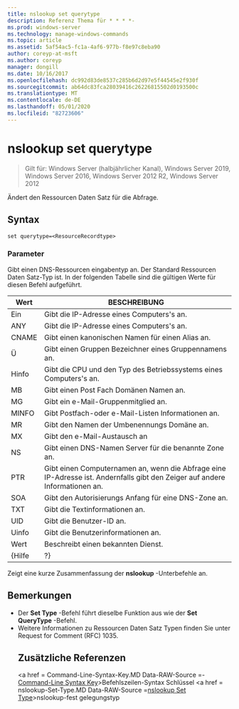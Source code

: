 ```yaml
---
title: nslookup set querytype
description: Referenz Thema für * * * *-
ms.prod: windows-server
ms.technology: manage-windows-commands
ms.topic: article
ms.assetid: 5af54ac5-fc1a-4af6-977b-f8e97c8eba90
author: coreyp-at-msft
ms.author: coreyp
manager: dongill
ms.date: 10/16/2017
ms.openlocfilehash: dc992d83de8537c285b6d2d97e5f44545e2f930f
ms.sourcegitcommit: ab64dc83fca28039416c26226815502d0193500c
ms.translationtype: MT
ms.contentlocale: de-DE
ms.lasthandoff: 05/01/2020
ms.locfileid: "82723606"
---
```

# <a name="nslookup-set-querytype"></a>nslookup set querytype

> Gilt für: Windows Server (halbjährlicher Kanal), Windows Server 2019, Windows Server 2016, Windows Server 2012 R2, Windows Server 2012

Ändert den Ressourcen Daten Satz für die Abfrage.
## <a name="syntax"></a>Syntax
```
set querytype=<ResourceRecordtype>
```
### <a name="parameters"></a>Parameter
<ResourceRecordtype>Gibt einen DNS-Ressourcen eingabentyp an. Der Standard Ressourcen Daten Satz-Typ ist. In der folgenden Tabelle sind die gültigen Werte für diesen Befehl aufgeführt.

| Wert |                                                   BESCHREIBUNG                                                   |
|-------|-----------------------------------------------------------------------------------------------------------------|
|   Ein   |                                      Gibt die IP-Adresse eines Computers&#39;s an.                                      |
|  ANY  |                                     Gibt die IP-Adresse eines Computers&#39;s an.                                      |
| CNAME |                                    Gibt einen kanonischen Namen für einen Alias an.                                     |
|  Ü  |                                  Gibt einen Gruppen Bezeichner eines Gruppennamens an.                                  |
| Hinfo |                          Gibt die CPU und den Typ des Betriebssystems eines Computers&#39;s an.                           |
|  MB   |                                        Gibt einen Post Fach Domänen Namen an.                                         |
|  MG   |                                         Gibt ein e-Mail-Gruppenmitglied an.                                          |
| MINFO |                                   Gibt Postfach-oder e-Mail-Listen Informationen an.                                   |
|  MR   |                                     Gibt den Namen der Umbenennungs Domäne an.                                      |
|  MX   |                                          Gibt den e-Mail-Austausch an                                          |
|  NS   |                                 Gibt einen DNS-Namen Server für die benannte Zone an.                                 |
|  PTR  | Gibt einen Computernamen an, wenn die Abfrage eine IP-Adresse ist. Andernfalls gibt den Zeiger auf andere Informationen an. |
|  SOA  |                                Gibt den Autorisierungs Anfang für eine DNS-Zone an.                                 |
|  TXT  |                                         Gibt die Textinformationen an.                                         |
|  UID  |                                         Gibt die Benutzer-ID an.                                          |
| Uinfo |                                         Gibt die Benutzerinformationen an.                                         |
|  Wert  |                                         Beschreibt einen bekannten Dienst.                                         |
| {Hilfe |                                                       ?}                                                        |

Zeigt eine kurze Zusammenfassung der <strong>nslookup</strong> -Unterbefehle an.
## <a name="remarks"></a>Bemerkungen
- Der <strong>Set Type</strong> -Befehl führt dieselbe Funktion aus wie der <strong>Set QueryType</strong> -Befehl.
- Weitere Informationen zu Ressourcen Daten Satz Typen finden Sie unter Request for Comment (RFC) 1035.
  ## <a name="additional-references"></a>Zusätzliche Referenzen
  <a href = Command-Line-Syntax-Key.MD Data-RAW-Source =- [Command-Line Syntax Key](command-line-syntax-key.md)>Befehlszeilen-Syntax Schlüssel</a> <a href = nslookup-Set-Type.MD Data-RAW-Source =[nslookup Set Type](nslookup-set-type.md)>nslookup-fest gelegungstyp</a>
